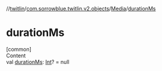 //[twitlin](../../index.md)/[com.sorrowblue.twitlin.v2.objects](../index.md)/[Media](index.md)/[durationMs](duration-ms.md)



# durationMs  
[common]  
Content  
val [durationMs](duration-ms.md): [Int](https://kotlinlang.org/api/latest/jvm/stdlib/kotlin/-int/index.html)? = null  



